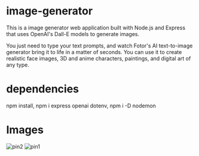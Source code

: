 # image-generator

This is a image generator web application built with Node.js and Express that uses OpenAI's Dall-E models to generate images.

You just need to type your text prompts, and watch Fotor's AI text-to-image generator bring it to life in a matter of seconds. You can use it to create realistic face images﻿, 3D and anime characters, paintings, and digital art of any type. 

# dependencies
npm install, npm i express openai dotenv, npm i -D nodemon

# Images 

![pin2](https://user-images.githubusercontent.com/101729525/209997644-a1ceb9d7-d52c-4a96-8233-1b182e169289.png)
![pin1](https://user-images.githubusercontent.com/101729525/209997650-240bf661-87d6-4c6a-a112-b71579b3aa2a.png)
